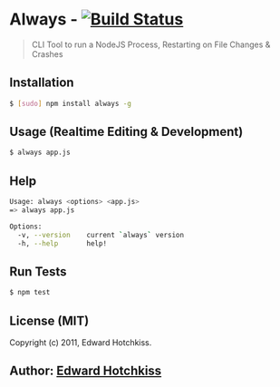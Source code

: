 
# Always - [![Build Status](https://secure.travis-ci.org/edwardhotchkiss/always.png)](http://travis-ci.org/edwardhotchkiss/always)

> CLI Tool to run a NodeJS Process, Restarting on File Changes & Crashes

## Installation

```bash
$ [sudo] npm install always -g
```

## Usage (Realtime Editing & Development)

```bash
$ always app.js
```

## Help

```bash
Usage: always <options> <app.js>
=> always app.js

Options:
  -v, --version    current `always` version
  -h, --help       help!
```

## Run Tests

``` bash
$ npm test
```

## License (MIT)

Copyright (c) 2011, Edward Hotchkiss.

## Author: [Edward Hotchkiss][0]

[0]: http://ingklabs.com/
